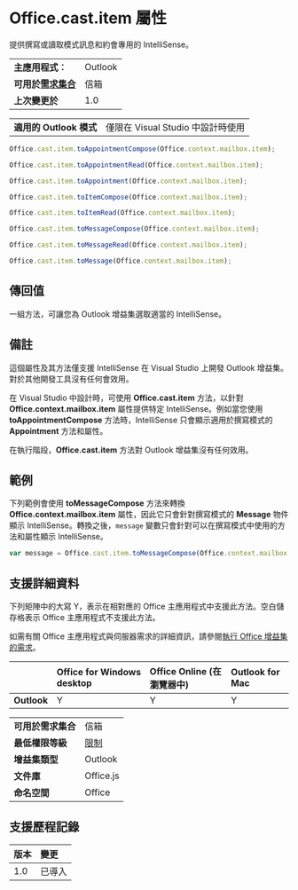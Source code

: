 
# <a name="office.cast.item-property"></a>Office.cast.item 屬性
提供撰寫或讀取模式訊息和約會專用的 IntelliSense。

|||
|:-----|:-----|
|**主應用程式︰**|Outlook|
|**可用於[需求集合](../../docs/overview/specify-office-hosts-and-api-requirements.md)**|信箱|
|**上次變更於**|1.0|



|||
|:-----|:-----|
|**適用的 Outlook 模式**|僅限在 Visual Studio 中設計時使用|

```js
Office.cast.item.toAppointmentCompose(Office.context.mailbox.item);
```

```js
Office.cast.item.toAppointmentRead(Office.context.mailbox.item);
```

```js
Office.cast.item.toAppointment(Office.context.mailbox.item);
```

```js
Office.cast.item.toItemCompose(Office.context.mailbox.item);
```

```js
Office.cast.item.toItemRead(Office.context.mailbox.item);
```

```js
Office.cast.item.toMessageCompose(Office.context.mailbox.item);
```

```js
Office.cast.item.toMessageRead(Office.context.mailbox.item);
```

```js
Office.cast.item.toMessage(Office.context.mailbox.item);
```


## <a name="return-value"></a>傳回值

一組方法，可讓您為 Outlook 增益集選取適當的 IntelliSense。


## <a name="remarks"></a>備註

這個屬性及其方法僅支援 IntelliSense 在 Visual Studio 上開發 Outlook 增益集。對於其他開發工具沒有任何會效用。

在 Visual Studio 中設計時，可使用 **Office.cast.item** 方法，以針對 **Office.context.mailbox.item** 屬性提供特定 IntelliSense。例如當您使用 **toAppointmentCompose** 方法時，IntelliSense 只會顯示適用於撰寫模式的 **Appointment** 方法和屬性。

在執行階段，**Office.cast.item** 方法對 Outlook 增益集沒有任何效用。


## <a name="example"></a>範例

下列範例會使用  **toMessageCompose** 方法來轉換 **Office.context.mailbox.item** 屬性，因此它只會針對撰寫模式的 **Message** 物件顯示 IntelliSense。轉換之後，`message` 變數只會針對可以在撰寫模式中使用的方法和屬性顯示 IntelliSense。


```js
var message = Office.cast.item.toMessageCompose(Office.context.mailbox.item);

```


## <a name="support-details"></a>支援詳細資料


下列矩陣中的大寫 Y，表示在相對應的 Office 主應用程式中支援此方法。空白儲存格表示 Office 主應用程式不支援此方法。

如需有關 Office 主應用程式與伺服器需求的詳細資訊，請參閱[執行 Office 增益集的需求](../../docs/overview/requirements-for-running-office-add-ins.md)。

||Office for Windows desktop|Office Online (在瀏覽器中)|Outlook for Mac|
|:-----|:-----|:-----|:-----|
|**Outlook**|Y|Y|Y|

|||
|:-----|:-----|
|**可用於需求集合**|信箱|
|**最低權限等級**|[限制](../../docs/develop/requesting-permissions-for-api-use-in-content-and-task-pane-add-ins.md)|
|**增益集類型**|Outlook|
|**文件庫**|Office.js|
|**命名空間**|Office|

## <a name="support-history"></a>支援歷程記錄



|**版本**|**變更**|
|:-----|:-----|
|1.0|已導入|
